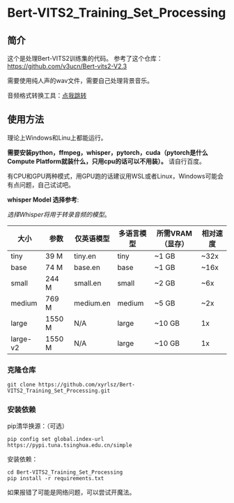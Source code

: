 # Bert-VITS2_Training_Set_Processing

## 简介

这个是处理Bert-VITS2训练集的代码。
参考了这个仓库：https://github.com/v3ucn/Bert-vits2-V2.3

需要使用纯人声的wav文件，需要自己处理背景音乐。

音频格式转换工具：[点我跳转](./converter_doc.md)

## 使用方法

理论上Windows和Linu上都能运行。

**需要安装python，ffmpeg，whisper，pytorch，cuda（pytorch是什么Compute Platform就装什么，只用cpu的话可以不用装）。** 请自行百度。

有CPU和GPU两种模式，用GPU跑的话建议用WSL或者Linux，Windows可能会有点问题，自己试试吧。

**whisper Model 选择参考**:

*选择Whisper将用于转录音频的模型*。

| 大小      | 参数 | 仅英语模型  | 多语言模型 | 所需VRAM（显存） | 相对速度 |
|-----------|------------|--------------------|--------------------|---------------|----------------|
| tiny      | 39 M       | tiny.en            | tiny               | ~1 GB         | ~32x           |
| base      | 74 M       | base.en            | base               | ~1 GB         | ~16x           |
| small     | 244 M      | small.en           | small              | ~2 GB         | ~6x            |
| medium    | 769 M      | medium.en          | medium             | ~5 GB         | ~2x            |
| large     | 1550 M     | N/A                | large              | ~10 GB        | 1x             |
| large-v2  | 1550 M     | N/A                | large              | ~10 GB        | 1x             |

### 克隆仓库
```shell
git clone https://github.com/xyrlsz/Bert-VITS2_Training_Set_Processing.git
```
### 安装依赖
pip清华换源：（可选）
~~~
pip config set global.index-url https://pypi.tuna.tsinghua.edu.cn/simple
~~~
安装依赖：
```shell
cd Bert-VITS2_Training_Set_Processing
pip install -r requirements.txt
```

如果报错了可能是网络问题，可以尝试开魔法。